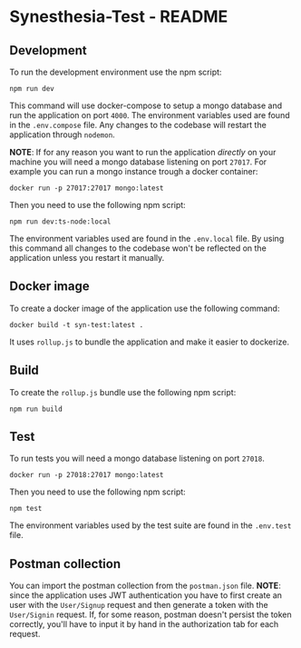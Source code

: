 # Synesthesia-Test - README

## Development

To run the development environment use the npm script:

```shell
npm run dev
```

This command will use docker-compose to setup a mongo database and run the application on port `4000`. The environment variables used are found in the `.env.compose` file. Any changes to the codebase will restart the application through `nodemon`.

**NOTE**: If for any reason you want to run the application _directly_ on your machine you will need a mongo database listening on port `27017`.
For example you can run a mongo instance trough a docker container:

```shell
docker run -p 27017:27017 mongo:latest
```

Then you need to use the following npm script:

```shell
npm run dev:ts-node:local
```

The environment variables used are found in the `.env.local` file.
By using this command all changes to the codebase won't be reflected on the application unless you restart it manually.

## Docker image

To create a docker image of the application use the following command:

```shell
docker build -t syn-test:latest .
```

It uses `rollup.js` to bundle the application and make it easier to dockerize.

## Build

To create the `rollup.js` bundle use the following npm script:

```shell
npm run build
```

## Test

To run tests you will need a mongo database listening on port `27018`.

```shell
docker run -p 27018:27017 mongo:latest
```

Then you need to use the following npm script:

```shell
npm test
```

The environment variables used by the test suite are found in the `.env.test` file.

## Postman collection

You can import the postman collection from the `postman.json` file.
**NOTE**: since the application uses JWT authentication you have to first create an user with the `User/Signup` request and then generate a token with the `User/Signin` request. If, for some reason, postman doesn't persist the token correctly, you'll have to input it by hand in the authorization tab for each request.
